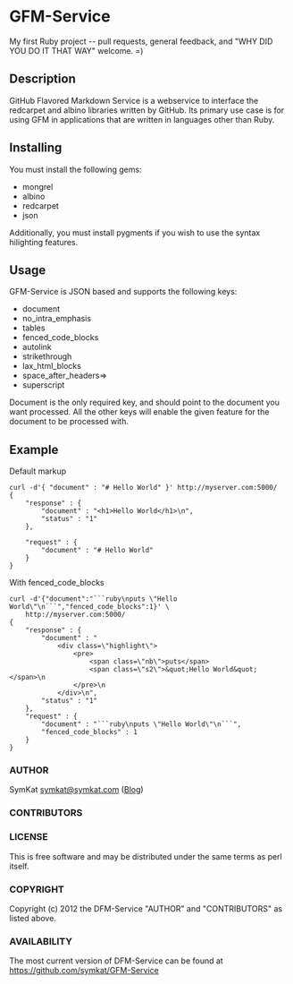 # GFM-Service

My first Ruby project -- pull requests, general feedback, and 
"WHY DID YOU DO IT THAT WAY" welcome.  =)

## Description

GitHub Flavored Markdown Service is a webservice to interface the 
redcarpet and albino libraries written by GitHub.  Its primary
use case is for using GFM in applications that are written in
languages other than Ruby.

## Installing

You must install the following gems:

* mongrel
* albino
* redcarpet
* json

Additionally, you must install pygments if you wish to use the
syntax hilighting features.

## Usage

GFM-Service is JSON based and supports the following keys:

* document
* no_intra_emphasis 
* tables
* fenced_code_blocks
* autolink
* strikethrough
* lax_html_blocks
* space_after_headers=>
* superscript

Document is the only required key, and should point to the document
you want processed.  All the other keys will enable the given feature
for the document to be processed with.

## Example

Default markup

    curl -d'{ "document" : "# Hello World" }' http://myserver.com:5000/
    {
        "response" : {
            "document" : "<h1>Hello World</h1>\n",
            "status" : "1"
        }, 
        
        "request" : {
            "document" : "# Hello World"
        }
    }

With fenced_code_blocks

    curl -d'{"document":"```ruby\nputs \"Hello World\"\n```","fenced_code_blocks":1}' \
        http://myserver.com:5000/
    {
        "response" : {
            "document" : "
                <div class=\"highlight\">
                    <pre>
                        <span class=\"nb\">puts</span> 
                        <span class=\"s2\">&quot;Hello World&quot;</span>\n
                    </pre>\n
                </div>\n",
            "status" : "1"
        },
        "request" : {
            "document" : "```ruby\nputs \"Hello World\"\n```",
            "fenced_code_blocks" : 1
        }
    }

### AUTHOR

SymKat <symkat@symkat.com> ([Blog](http://symkat.com/))

### CONTRIBUTORS

### LICENSE

This is free software and may be distributed under the same terms as perl itself.

### COPYRIGHT

Copyright (c) 2012 the DFM-Service "AUTHOR" and "CONTRIBUTORS" as listed above.

### AVAILABILITY

The most current version of DFM-Service can be found at https://github.com/symkat/GFM-Service
